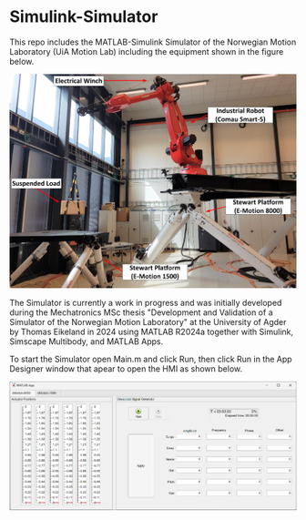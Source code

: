# Simulink-Simulator

This repo includes the MATLAB-Simulink Simulator of the Norwegian Motion Laboratory (UiA Motion Lab) including the equipment shown in the figure below.

![UiA Motion Lab](./Figs/MotionLabEquipment.png)

The Simulator is currently a work in progress and was initially developed during the Mechatronics MSc thesis "Development and Validation of a Simulator of the Norwegian Motion Laboratory" at the University of Agder by Thomas Eikeland in 2024 using MATLAB R2024a together with Simulink, Simscape Multibody, and MATLAB Apps.

To start the Simulator open Main.m and click Run, then click Run in the App Designer window that apear to open the HMI as shown below.

![UiA Motion Lab](./Figs/HMI.png)

